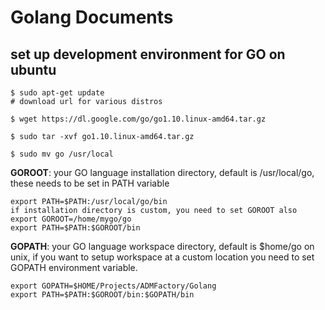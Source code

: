 # Golang Documents

## set up development environment for GO on ubuntu

```
$ sudo apt-get update
# download url for various distros

$ wget https://dl.google.com/go/go1.10.linux-amd64.tar.gz

$ sudo tar -xvf go1.10.linux-amd64.tar.gz

$ sudo mv go /usr/local
```

**GOROOT**: your GO language installation directory, default is /usr/local/go, these needs to be set in PATH variable  
```
export PATH=$PATH:/usr/local/go/bin  
if installation directory is custom, you need to set GOROOT also  
export GOROOT=/home/mygo/go  
export PATH=$PATH:$GOROOT/bin
```
**GOPATH**: your GO language workspace directory, default is $home/go on unix, if you want to setup workspace at a custom location you need to set GOPATH environment variable.
```
export GOPATH=$HOME/Projects/ADMFactory/Golang  
export PATH=$PATH:$GOROOT/bin:$GOPATH/bin  
```
